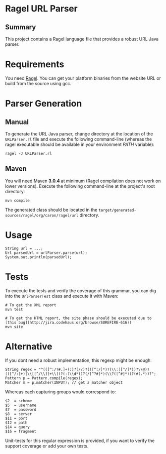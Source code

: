 Ragel URL Parser
================

## Summary

This project contains a Ragel language file that provides a robust URL Java parser.
 
Requirements
============

You need [Ragel](http://www.complang.org/ragel/). You can get your platform binaries from the website URL or build from the source using gcc.

Parser Generation
=================

Manual
------

To generate the URL Java parser, change directory at the location of the `URLParser.rl` file and execute the following command-line (whereas the ragel executable should be available in your environment *PATH* variable):
```
ragel -J URLParser.rl
```

Maven
-----

You will need Maven **3.0.4** at minimum (Ragel compilation does not work on lower versions). Execute the following command-line at the project's root directory:

```
mvn compile
```

The generated class should be located in the `target/generated-sources/ragel/org/caron/ragel/url` directory.

Usage
=====

```
String url = ...;
Url parsedUrl = urlParser.parse(url);
System.out.println(parsedUrl);
```

Tests
=====

To execute the tests and verify the coverage of this grammar, you can dig into the `UrlParserTest` class and execute it with Maven:

```
# To get the XML report
mvn test

# To get the HTML report, the site phase should be executed due to [this bug](http://jira.codehaus.org/browse/SUREFIRE-616))
mvn site
```

Alternative
===========

If you dont need a robust implementation, this regexp might be enough:

```
String regex = "^(([^:/?#.]+):)?(//)?(([^:/]*)?(\\:([^/]*))?\\@)?(([^/:]+)|\\[[^/\\]]+\\])?(:(\\d*))?(/[^?#]*)(\\?([^#]*))?(#(.*))?";
Pattern p = Pattern.compile(regex);
Matcher m = p.matcher(INPUT); // get a matcher object
```

Whereas each capturing groups would correspond to:

```
$2  = scheme
$5  = username
$7  = password
$8  = server
$11 = port
$12 = path
$14 = query
$16 = fragment
```

Unit-tests for this regular expression is provided, if you want to verify the support coverage or add your own tests.
